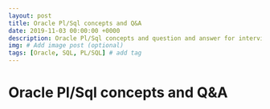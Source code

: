 ```yaml
---
layout: post
title: Oracle Pl/Sql concepts and Q&A
date: 2019-11-03 00:00:00 +0000
description: Oracle Pl/Sql concepts and question and answer for interview preperation
img: # Add image post (optional)
tags: [Oracle, SQL, PL/SQL] # add tag
---
```

# Oracle Pl/Sql concepts and Q&A
